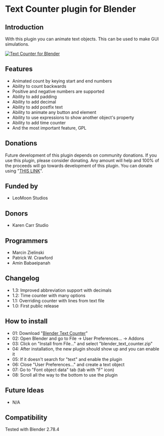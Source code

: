 # Text Counter plugin for Blender
## Introduction
With this plugin you can animate text objects. This can be used to make GUI simulations.

[![Text Counter for Blender](http://img.youtube.com/vi/96U0mi-j2gc/0.jpg)](http://www.youtube.com/watch?v=96U0mi-j2gc)

## Features
  - Animated count by keying start and end numbers
  - Ability to count backwards
  - Positive and negative numbers are supported
  - Ability to add padding
  - Ability to add decimal
  - Ability to add postfix text
  - Ability to animate any button and element
  - Ability to use expressions to show another object's property
  - Ability to add time counter
  - And the most important feature, GPL

## Donations
Future development of this plugin depends on community donations. If you use this plugin, please consider donating. Any amount will help and 100% of the proceeds will go towards development of this plugin. You can donate using "[THIS LINK](https://www.paypal.me/aminpersia)".

## Funded by
  - LeoMoon Studios

## Donors
  - Karen Carr Studio

## Programmers
  - Marcin Zielinski
  - Patrick W. Crawford
  - Amin Babaeipanah

## Changelog
  - 1.3: Improved abbreviation support with decimals
  - 1.2: Time counter with many options
  - 1.1: Overriding counter with lines from text file
  - 1.0: First public release

## How to install
  - 01: Download "[Blender Text Counter](https://leomoon.com/downloads/plugins/blender-text-counter/)"
  - 02: Open Blender and go to File -> User Preferences... -> Addons
  - 03: Click on "Install from File..." and select "blender_text_counter.zip"
  - 04: After installation, the new plugin should show up and you can enable it
  - 05: If it doesn't search for "text" and enable the plugin
  - 06: Close "User Preferences..." and create a text object
  - 07: Go to "Font object data" tab (tab with "F" icon)
  - 08: Scroll all the way to the bottom to use the plugin

## Future Ideas
  - N/A

## Compatibility
Tested with Blender 2.78.4
